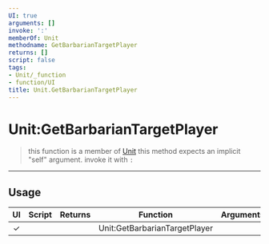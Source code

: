 ```yaml
---
UI: true
arguments: []
invoke: ':'
memberOf: Unit
methodname: GetBarbarianTargetPlayer
returns: []
script: false
tags:
- Unit/_function
- function/UI
title: Unit.GetBarbarianTargetPlayer
---
```

# Unit:GetBarbarianTargetPlayer
> this function is a member of [Unit](civ-6/lua/Unit.md)
> this method expects an implicit "self" argument. invoke it with `:`
-----
## Usage
|  UI | Script | Returns | Function | Arguments |
|:---:|:------:|-------:|:--------:|:---------|
|✓| ||Unit:GetBarbarianTargetPlayer||
